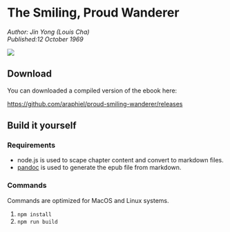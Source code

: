 # The Smiling, Proud Wanderer

_Author: Jin Yong (Louis Cha)_ \
_Published:12 October 1969_

![](https://upload.wikimedia.org/wikipedia/en/9/9f/The_Smiling%2C_Proud_Wanderer_%28%E7%AC%91%E5%82%B2%E6%B1%9F%E6%B9%96%29.jpg)

## Download

You can downloaded a compiled version of the ebook here:

https://github.com/araphiel/proud-smiling-wanderer/releases

## Build it yourself

### Requirements

- node.js is used to scape chapter content and convert to markdown files.
- [pandoc](https://github.com/jgm/pandoc) is used to generate the epub file from markdown.

### Commands 

Commands are optimized for MacOS and Linux systems.

1. `npm install`
2. `npm run build`
